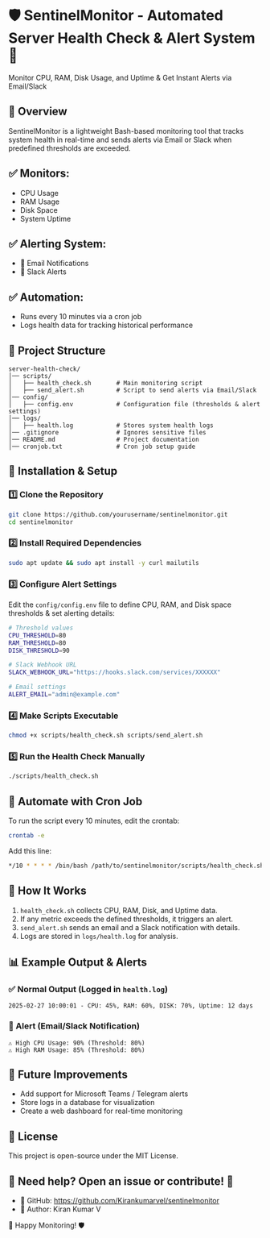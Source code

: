 # 🛡️ SentinelMonitor - Automated Server Health Check & Alert System 🚀

Monitor CPU, RAM, Disk Usage, and Uptime & Get Instant Alerts via Email/Slack

## 📌 Overview

SentinelMonitor is a lightweight Bash-based monitoring tool that tracks system health in real-time and sends alerts via Email or Slack when predefined thresholds are exceeded.

## ✅ Monitors:

- CPU Usage
- RAM Usage
- Disk Space
- System Uptime

## ✅ Alerting System:

- 📩 Email Notifications
- 🔔 Slack Alerts

## ✅ Automation:

- Runs every 10 minutes via a cron job
- Logs health data for tracking historical performance

## 📁 Project Structure

```plaintext
server-health-check/
│── scripts/
│   ├── health_check.sh       # Main monitoring script
│   ├── send_alert.sh         # Script to send alerts via Email/Slack
│── config/
│   ├── config.env            # Configuration file (thresholds & alert settings)
│── logs/
│   ├── health.log            # Stores system health logs
│── .gitignore                # Ignores sensitive files
│── README.md                 # Project documentation
│── cronjob.txt               # Cron job setup guide
```

## 🚀 Installation & Setup

### 1️⃣ Clone the Repository

```bash
git clone https://github.com/yourusername/sentinelmonitor.git
cd sentinelmonitor
```

### 2️⃣ Install Required Dependencies

```bash
sudo apt update && sudo apt install -y curl mailutils
```

### 3️⃣ Configure Alert Settings

Edit the `config/config.env` file to define CPU, RAM, and Disk space thresholds & set alerting details:

```bash
# Threshold values
CPU_THRESHOLD=80
RAM_THRESHOLD=80
DISK_THRESHOLD=90

# Slack Webhook URL
SLACK_WEBHOOK_URL="https://hooks.slack.com/services/XXXXXX"

# Email settings
ALERT_EMAIL="admin@example.com"
```

### 4️⃣ Make Scripts Executable

```bash
chmod +x scripts/health_check.sh scripts/send_alert.sh
```

### 5️⃣ Run the Health Check Manually

```bash
./scripts/health_check.sh
```

## 🔄 Automate with Cron Job

To run the script every 10 minutes, edit the crontab:

```bash
crontab -e
```

Add this line:

```bash
*/10 * * * * /bin/bash /path/to/sentinelmonitor/scripts/health_check.sh
```

## 📝 How It Works

1. `health_check.sh` collects CPU, RAM, Disk, and Uptime data.
2. If any metric exceeds the defined thresholds, it triggers an alert.
3. `send_alert.sh` sends an email and a Slack notification with details.
4. Logs are stored in `logs/health.log` for analysis.

## 📊 Example Output & Alerts

### ✅ Normal Output (Logged in `health.log`)

```plaintext
2025-02-27 10:00:01 - CPU: 45%, RAM: 60%, DISK: 70%, Uptime: 12 days
```

### 🚨 Alert (Email/Slack Notification)

```plaintext
⚠️ High CPU Usage: 90% (Threshold: 80%)
⚠️ High RAM Usage: 85% (Threshold: 80%)
```

## 📌 Future Improvements

- Add support for Microsoft Teams / Telegram alerts
- Store logs in a database for visualization
- Create a web dashboard for real-time monitoring

## 📜 License

This project is open-source under the MIT License.

## 📢 Need help? Open an issue or contribute! 🎯

- 🔹 GitHub: https://github.com/Kirankumarvel/sentinelmonitor
- 🔹 Author: Kiran Kumar V

🚀 Happy Monitoring! 🛡️



